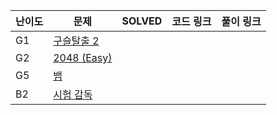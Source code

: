 | **난이도** | **문제**                                                                        | **SOLVED** | **코드 링크** | **풀이 링크** |
| ---------- | ------------------------------------------------------------------------------- | ---------- | ------------- | ------------- |
| G1         | <a href="https://www.acmicpc.net/problem/13460" target="_blank">구슬탈출 2</a>  |            |               |               |
| G2         | <a href="https://www.acmicpc.net/problem/12100" target="_blank">2048 (Easy)</a> |            |               |               |
| G5         | <a href="https://www.acmicpc.net/problem/3190" target="_blank">뱀</a>           |            |               |               |
| B2         | <a href="https://www.acmicpc.net/problem/13458" target="_blank">시험 감독</a>   |            |               |               |
